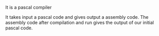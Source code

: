 It is a pascal compiler

It takes input a pascal code and gives output a assembly code. The assembly code after compilation and run gives the output of our initial pascal code.